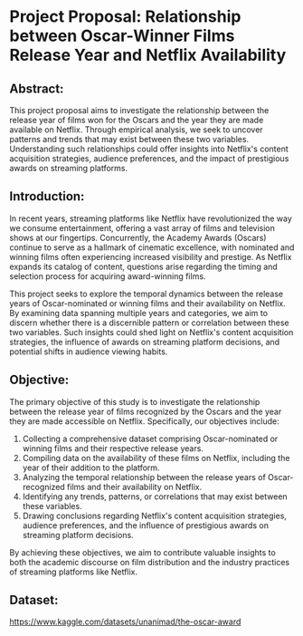 # Project Proposal: Relationship between Oscar-Winner Films Release Year and Netflix Availability

## Abstract:

This project proposal aims to investigate the relationship between the release year of films  won for the Oscars and the year they are made available on Netflix. Through empirical analysis, we seek to uncover patterns and trends that may exist between these two variables. Understanding such relationships could offer insights into Netflix's content acquisition strategies, audience preferences, and the impact of prestigious awards on streaming platforms.

## Introduction:

In recent years, streaming platforms like Netflix have revolutionized the way we consume entertainment, offering a vast array of films and television shows at our fingertips. Concurrently, the Academy Awards (Oscars) continue to serve as a hallmark of cinematic excellence, with nominated and winning films often experiencing increased visibility and prestige. As Netflix expands its catalog of content, questions arise regarding the timing and selection process for acquiring award-winning films.

This project seeks to explore the temporal dynamics between the release years of Oscar-nominated or winning films and their availability on Netflix. By examining data spanning multiple years and categories, we aim to discern whether there is a discernible pattern or correlation between these two variables. Such insights could shed light on Netflix's content acquisition strategies, the influence of awards on streaming platform decisions, and potential shifts in audience viewing habits.

## Objective:

The primary objective of this study is to investigate the relationship between the release year of films recognized by the Oscars and the year they are made accessible on Netflix. Specifically, our objectives include:

1. Collecting a comprehensive dataset comprising Oscar-nominated or winning films and their respective release years.
2. Compiling data on the availability of these films on Netflix, including the year of their addition to the platform.
3. Analyzing the temporal relationship between the release years of Oscar-recognized films and their availability on Netflix.
4. Identifying any trends, patterns, or correlations that may exist between these variables.
5. Drawing conclusions regarding Netflix's content acquisition strategies, audience preferences, and the influence of prestigious awards on streaming platform decisions.

By achieving these objectives, we aim to contribute valuable insights to both the academic discourse on film distribution and the industry practices of streaming platforms like Netflix.
## Dataset:
https://www.kaggle.com/datasets/unanimad/the-oscar-award
